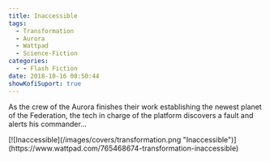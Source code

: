 ```yaml
---
title: Inaccessible
tags:
  - Transformation
  - Aurora
  - Wattpad
  - Science-Fiction
categories:
  - - Flash Fiction
date: 2018-10-16 08:50:44
showKofiSuport: true
---
```

As the crew of the Aurora finishes their work establishing the newest planet of the Federation, the tech in charge of the platform discovers a fault and alerts his commander...<!-- more -->
<div class="center">[![Inaccessible](/images/covers/transformation.png "Inaccessible")](https://www.wattpad.com/765468674-transformation-inaccessible)</div>